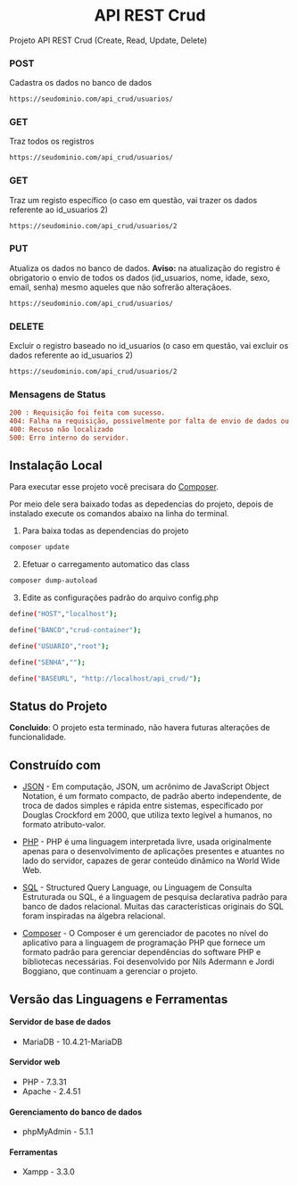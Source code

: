 <h1 align="center"> API REST Crud </h1>




Projeto API REST Crud (Create, Read, Update, Delete)


### POST
Cadastra os dados no banco de dados

```bash 
https://seudominio.com/api_crud/usuarios/
```

### GET
Traz todos os registros

```bash  
https://seudominio.com/api_crud/usuarios/
```

### GET
Traz um registo específico (o caso em questão, vai trazer os dados referente ao id_usuarios 2)

```bash  
https://seudominio.com/api_crud/usuarios/2
```

### PUT
Atualiza os dados no banco de dados. **Aviso:** na atualização do registro é obrigatorio o envio de todos os dados (id_usuarios, nome, idade, sexo, email, senha) mesmo aqueles que não sofrerão alteraçãoes. 

```bash  
https://seudominio.com/api_crud/usuarios/
```

### DELETE
Excluir o registro baseado no id_usuarios (o caso em questão, vai excluir os dados referente ao id_usuarios 2)

```bash  
https://seudominio.com/api_crud/usuarios/2
```
### Mensagens de Status

```diff
200 : Requisição foi feita com sucesso.
404: Falha na requisição, possivelmente por falta de envio de dados ou os dados solicitados não existe
400: Recuso não localizado
500: Erro interno do servidor.
```

## Instalação Local

Para executar esse projeto você precisara do  [Composer](https://getcomposer.org/).

Por meio dele sera baixado todas as depedencias do projeto, depois de instalado execute os comandos abaixo na linha do terminal.

1) Para baixa todas as dependencias do projeto

```bash  
composer update 
```

2) Efetuar o carregamento automatico das class

```bash  
composer dump-autoload 
```

3) Edite as configurações padrão do arquivo config.php

```bash  
define("HOST","localhost"); 
```

```bash  
define("BANCO","crud-container"); 
```

```bash  
define("USUARIO","root"); 
```

```bash  
define("SENHA",""); 
```

```bash  
define("BASEURL", "http://localhost/api_crud/"); 
```


## Status do Projeto

**Concluido**: O projeto esta terminado, não havera futuras alterações de funcionalidade.


## Construído com

* [JSON](https://www.w3schools.com/js/js_json_intro.asp) - Em computação, JSON, um acrônimo de JavaScript Object Notation, é um formato compacto, de padrão aberto independente, de troca de dados simples e rápida entre sistemas, especificado por Douglas Crockford em 2000, que utiliza texto legível a humanos, no formato atributo-valor.

* [PHP](https://www.php.net/manual/pt_BR/intro-whatis.php) - PHP é uma linguagem interpretada livre, usada originalmente apenas para o desenvolvimento de aplicações presentes e atuantes no lado do servidor, capazes de gerar conteúdo dinâmico na World Wide Web.

* [SQL](https://www.w3schools.com/sql/) - Structured Query Language, ou Linguagem de Consulta Estruturada ou SQL, é a linguagem de pesquisa declarativa padrão para banco de dados relacional. Muitas das características originais do SQL foram inspiradas na álgebra relacional.

* [Composer](https://getcomposer.org/) - O Composer é um gerenciador de pacotes no nível do aplicativo para a linguagem de programação PHP que fornece um formato padrão para gerenciar dependências do software PHP e bibliotecas necessárias. Foi desenvolvido por Nils Adermann e Jordi Boggiano, que continuam a gerenciar o projeto. 

## Versão das Linguagens e Ferramentas

#### Servidor de base de dados

* MariaDB - 10.4.21-MariaDB

#### Servidor web

* PHP - 7.3.31
* Apache - 2.4.51

#### Gerenciamento do banco de dados

* phpMyAdmin - 5.1.1

#### Ferramentas

* Xampp - 3.3.0




